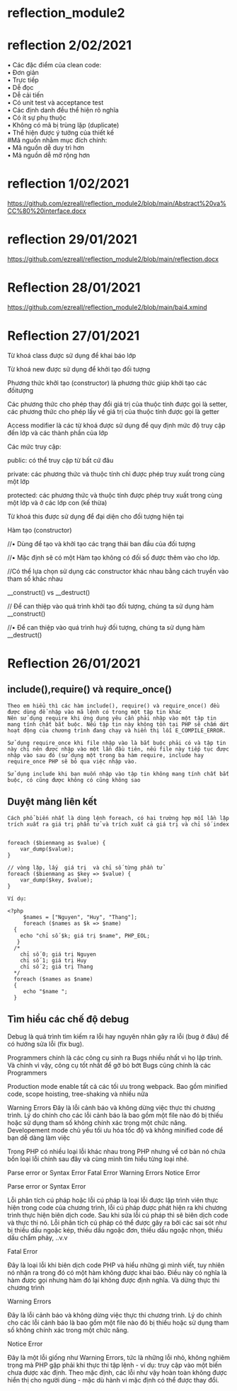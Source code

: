 # reflection_module2
# reflection 2/02/2021

• Các đặc điểm của clean code:<br>• Đơn giản<br>• Trực tiếp <br>• Dễ đọc<br>• Dễ cải tiến<br> • Có unit test và acceptance test<br>• Các định danh đều thể hiện rõ nghĩa<br>• Có ít sự phụ thuộc<br>• Không có mã bị trùng lặp (duplicate)<br>• Thể hiện được ý tưởng của thiết kế<br>
#Mã nguồn nhằm mục đích chính:
<br>• Mã nguồn dễ duy trì hơn
<br>• Mã nguồn dễ mở rộng hơn
# reflection 1/02/2021
https://github.com/ezreall/reflection_module2/blob/main/Abstract%20va%CC%80%20interface.docx
# reflection 29/01/2021
https://github.com/ezreall/reflection_module2/blob/main/reflection.docx

# Reflection 28/01/2021
https://github.com/ezreall/reflection_module2/blob/main/bai4.xmind 
# Reflection 27/01/2021

Từ khoá class được sử dụng để khai báo lớp

Từ khoá new được sử dụng để khởi tạo đối tượng

Phương thức khởi tạo (constructor) là phương thức giúp khởi tạo các đốitượng

Các phương thức cho phép thay đổi giá trị của thuộc tính được gọi là setter, các phương thức cho phép lấy về giá trị của thuộc tính được gọi là getter

Access modifier là các từ khoá được sử dụng để quy định mức độ truy cập đến lớp và các thành phần của lớp

Các mức truy cập:

public: có thể truy cập từ bất cứ đâu

private: các phương thức và thuộc tính chỉ được phép truy xuất trong cùng một lớp

protected: các phương thức và thuộc tính được phép truy xuất trong cùng một lớp và ở các lớp con (kế thừa)

Từ khoá this được sử dụng để đại diện cho đối tượng hiện tại

Hàm tạo (constructor)

//• Dùng để tạo và khởi tạo các trạng thái ban đầu của đối tượng

//• Mặc định sẽ có một Hàm tạo không có đối số được thêm vào cho lớp.

//Có thể lựa chọn sử dụng các constructor khác nhau bằng cách truyền vào tham số khác nhau

__construct() vs __destruct()

// Để can thiệp vào quá trình khởi tạo đối tượng, chúng ta sử dụng hàm __construct()

//• Để can thiệp vào quá trình huỷ đối tượng, chúng ta sử dụng hàm __destruct()



# Reflection 26/01/2021

## include(),require() và require_once()
	Theo em hiểu thì các hàm include(), require() và require_once() đều được dùng để nhập vào mã lệnh có trong một tập tin khác
	Nên sử dụng require khi ứng dụng yêu cần phải nhập vào một tập tin mang tính chất bắt buộc. Nếu tập tin này không tồn tại PHP sẽ chấm dứt hoạt động của chương trình đang chạy và hiển thị lỗi E_COMPILE_ERROR.

	Sử dụng require_once khi file nhập vào là bắt buộc phải có và tập tin này chỉ nên được nhập vào một lần đầu tiên, nếu file này tiếp tục được nhập vào sau đó (sử dụng một trong ba hàm require, include hay require_once PHP sẽ bỏ qua việc nhập vào.
	
	Sử dụng include khi bạn muốn nhập vào tập tin không mang tính chất bắt buộc, có cũng được không có cũng không sao
	
## Duyệt mảng liên kết
	Cách phổ biến nhất là dùng lệnh foreach, có hai trường hợp mỗi lần lặp trích xuất ra giá trị phần tử và trích xuất cả giá trị và chỉ số index

	
	foreach ($bienmang as $value) {
    	var_dump($value);
	}

	// vòng lặp, lấy  giá trị  và chỉ số từng phần tử
	foreach ($bienmang as $key => $value) {
    	var_dump($key, $value);
	}

	Ví dụ:

	<?php
  	 	 $names = ["Nguyen", "Huy", "Thang"];
   		 foreach ($names as $k => $name)
  	  {
   		echo "chỉ số $k; giá trị $name", PHP_EOL;
 	   }
  	  /*
        chỉ số 0; giá trị Nguyen
        chỉ số 1; giá trị Huy
        chỉ số 2; giá trị Thang
  	  */
  	  foreach ($names as $name)
  	  {
   	     echo "$name ";
  	  }
  	 
  	  
 ## Tìm hiểu các chế độ debug
Debug là quá trình tìm kiếm ra lỗi hay nguyên nhân gây ra lỗi (bug ở đâu) để có hướng sửa lỗi (fix bug). 

Programmers chính là các công cụ sinh ra Bugs nhiều nhất vì họ lập trình. Và chính vì vậy, công cụ tốt nhất để gỡ bỏ bớt Bugs cũng chính là các Programmers

Production mode enable tất cả các tối ưu trong webpack. Bao gồm minified code, scope hoisting, tree-shaking và nhiều nữa

Warning Errors
Đây là lỗi cảnh báo và không dừng việc thực thi chương trình. Lý do chính cho các lỗi cảnh báo là bao gồm một file nào đó bị thiếu hoặc sử dụng tham số không chính xác trong một chức năng.
Developement mode chủ yếu tối ưu hóa tốc độ và không minified code để bạn dễ dàng làm việc

Trong PHP có nhiều loại lỗi khác nhau trong PHP nhưng về cơ bản nó chứa bốn loại lỗi chính sau đây và cùng mình tìm hiểu từng loại nhé.

Parse error or Syntax Error
Fatal Error
Warning Errors
Notice Error

Parse error or Syntax Error

Lỗi phân tích cú pháp hoặc lỗi cú pháp là loại lỗi được lập trình viên thực hiện trong code của chương trình, lỗi cú pháp được phát hiện ra khi chương trình thực hiện biên dịch code. Sau khi sửa lỗi cú pháp thì sẽ biên dịch code và thực thi nó. Lỗi phân tích cú pháp có thể được gây ra bởi các sai sót như bị thiếu dấu ngoặc kép, thiếu dấu ngoặc đơn, thiếu dấu ngoặc nhọn, thiếu dấu chấm phảy, ..v.v

Fatal Error

Đây là loại lỗi khi biên dịch code PHP và hiểu những gì mình viết, tuy nhiên nó nhận ra trong đó có một hàm không được khai báo. Điều này có nghĩa là hàm được gọi nhưng hàm đó lại không được định nghĩa. Và dừng thực thi chương trình

Warning Errors

Đây là lỗi cảnh báo và không dừng việc thực thi chương trình. Lý do chính cho các lỗi cảnh báo là bao gồm một file nào đó bị thiếu hoặc sử dụng tham số không chính xác trong một chức năng.

Notice Error

Đây là một lỗi giống như Warning Errors, tức là những lỗi nhỏ, không nghiêm trọng mà PHP gặp phải khi thực thi tập lệnh - ví dụ: truy cập vào một biến chưa được xác định. Theo mặc định, các lỗi như vậy hoàn toàn không được hiển thị cho người dùng - mặc dù hành vi mặc định có thể được thay đổi.
